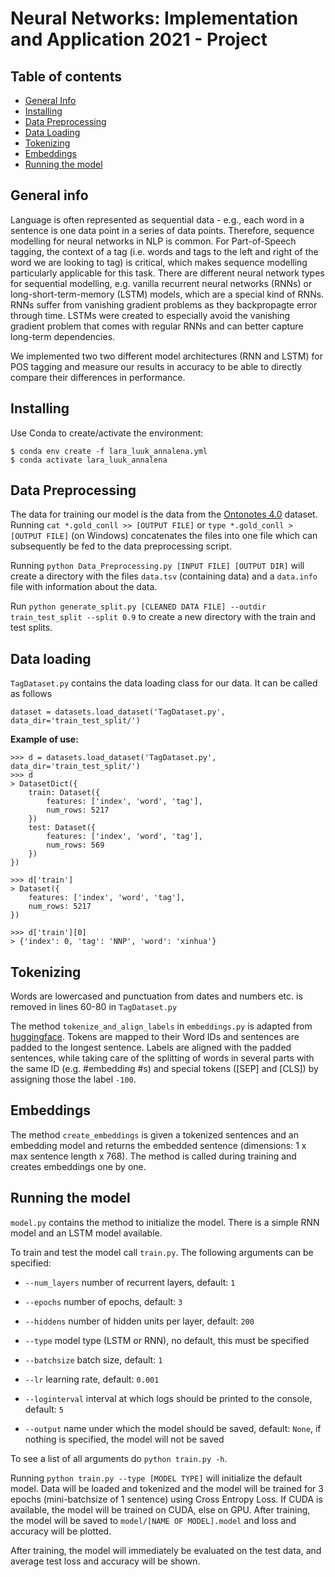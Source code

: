 # Neural Networks: Implementation and Application 2021 - Project


## Table of contents
* [General Info](#general-info)
* [Installing](#installing)
* [Data Preprocessing](#data-Preprocessing)
* [Data Loading](#data-loading)
* [Tokenizing](#tokenizing)
* [Embeddings](#embeddings)
* [Running the model](#running-the-model)

## General info

Language is often represented as sequential data - e.g., each word in a sentence is one data point in a series of data points. Therefore, sequence modelling for neural networks in NLP is common. For Part-of-Speech tagging, the context of a tag (i.e. words and tags to the left and right of the word we are looking to tag) is critical, which makes sequence modelling particularly applicable for this task. 
There are different neural network types for sequential modelling, e.g. vanilla recurrent neural networks (RNNs)  or long-short-term-memory (LSTM) models, which are a special kind of RNNs. RNNs suffer from vanishing gradient problems as they backpropagte error through time. LSTMs were created to especially avoid the vanishing gradient problem that comes with regular RNNs and can better capture long-term dependencies.

We implemented two two different model architectures (RNN and LSTM) for POS tagging and measure our results in accuracy to be able to directly compare their differences in performance.

## Installing

Use Conda to create/activate the environment:
```
$ conda env create -f lara_luuk_annalena.yml
$ conda activate lara_luuk_annalena
```

## Data Preprocessing

The data for training our model is the data from the [Ontonotes 4.0](https://catalog.ldc.upenn.edu/LDC2011T03) dataset. Running `cat *.gold_conll >> [OUTPUT FILE]` or `type *.gold_conll > [OUTPUT FILE]` (on Windows) concatenates the files into one file which can subsequently be fed to the data preprocessing script.

Running `python Data_Preprocessing.py [INPUT FILE] [OUTPUT DIR]` will create a directory with the files `data.tsv` (containing data) and a `data.info` file with information about the data.

Run `python generate_split.py [CLEANED DATA FILE] --outdir train_test_split --split 0.9` to create a new directory with the train and test splits.

## Data loading

`TagDataset.py` contains the data loading class for our data. It can be called as follows

`dataset = datasets.load_dataset('TagDataset.py', data_dir='train_test_split/')`

**Example of use:**
```
>>> d = datasets.load_dataset('TagDataset.py', data_dir='train_test_split/')
>>> d
> DatasetDict({
    train: Dataset({
        features: ['index', 'word', 'tag'],
        num_rows: 5217
    })
    test: Dataset({
        features: ['index', 'word', 'tag'],
        num_rows: 569
    })
})

>>> d['train']
> Dataset({
    features: ['index', 'word', 'tag'],
    num_rows: 5217
})

>>> d['train'][0]
> {'index': 0, 'tag': 'NNP', 'word': 'xinhua'}

```


## Tokenizing

Words are lowercased and punctuation from dates and numbers etc. is removed in lines 60-80 in `TagDataset.py`

The method `tokenize_and_align_labels` in `embeddings.py` is adapted from [huggingface](https://github.com/huggingface/transformers/blob/master/examples/token-classification/run_ner.py). Tokens are mapped to their Word IDs and sentences are padded to the longest sentence. Labels are aligned with the padded sentences, while taking care of the splitting of words in several parts with the same ID (e.g. #embedding #s) and special tokens ([SEP] and [CLS]) by assigning those the label `-100`. 

## Embeddings

The method `create_embeddings` is given a tokenized sentences and an embedding model and returns the embedded sentence (dimensions: 1 x max sentence length x 768). The method is called during training and creates embeddings one by one. 

## Running the model

`model.py` contains the method to initialize the model. There is a simple RNN model and an LSTM model available.

To train and test the model call `train.py`. The following arguments can be specified:

- `--num_layers`   number of recurrent layers, default: `1`

- `--epochs`       number of epochs, default: `3`

- `--hiddens`      number of hidden units per layer, default: `200`

- `--type`         model type (LSTM or RNN), no default, this must be specified

- `--batchsize`   batch size, default: `1`

- `--lr`          learning rate, default: `0.001`

- `--loginterval` interval at which logs should be printed to the console, default: `5`

-  `--output`      name under which the model should be saved, default: `None`, if nothing is specified, the model will not be saved

To see a list of all arguments do `python train.py -h`. 

Running `python train.py --type [MODEL TYPE]` will initialize the default model. Data will be loaded and tokenized and the model will be trained for 3 epochs (mini-batchsize of 1 sentence) using Cross Entropy Loss. If CUDA is available, the model will be trained on CUDA, else on GPU. After training, the model will be saved to `model/[NAME OF MODEL].model` and loss and accuracy will be plotted. 

After training, the model will immediately be evaluated on the test data, and average test loss and accuracy will be shown.


